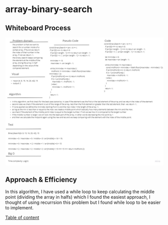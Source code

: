 # array-binary-search

## Whiteboard Process

![img](../../assets/array-binary-search.jpg)

## Approach & Efficiency

In this algorithm, I have used a while loop to keep calculating the middle point (dividing the array in halfs) which I found the easiest approach, I thought of using recurrsion this problem but I found while loop to be easier to implement.

[Table of content](../../../README.md)
